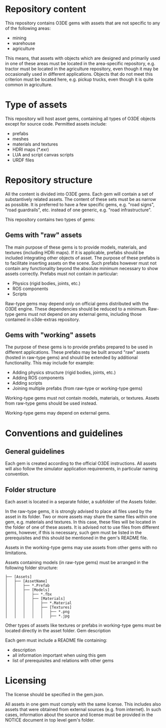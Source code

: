 # Repository content

This repository contains O3DE gems with assets that are not specific to any of the following areas:
- mining
- warehouse
- agriculture

This means, that assets with objects which are designed and primarily used in one of these areas must be located in the area-specific repository, e.g. tractor must be located in the agriculture repository, even though it may be occasionally used in different applications. Objects that do not meet this criterion must be located here, e.g. pickup trucks, even though it is quite common in agriculture.

# Type of assets

This repository will host asset gems, containing all types of O3DE objects except for source code. Permitted assets include:
- prefabs
- meshes
- materials and textures
- HDRI maps (*.exr)
- LUA and script canvas scripts
- URDF files

# Repository structure

All the content is divided into O3DE gems. Each gem will contain a set of substantively related assets. The content of these sets must be as narrow as possible. It is preferred to have a few specific gems, e.g. "road signs", "road guardrails", etc. instead of one generic, e.g. "road infrastructure".

This repository contains two types of gems:

## Gems with "raw" assets

The main purpose of these gems is to provide models, materials, and textures (including HDRi maps). If it is applicable, prefabs should be included integrating other objects of asset. The purpose of these prefabs is to facilitate inserting assets on the scene. Such prefabs however must not contain any functionality beyond the absolute minimum necessary to show assets correctly. Prefabs must not contain in particular:
- Physics (rigid bodies, joints, etc.)
- ROS components
- Scripts

Raw-type gems may depend only on official gems distributed with the O3DE engine. These dependencies should be reduced to a minimum. Raw-type gems must not depend on any external gems, including those contained in o3de-extras repository.

## Gems with "working" assets

The purpose of these gems is to provide prefabs prepared to be used in different applications. These prefabs may be built around "raw" assets (hosted in raw-type gems) and should be extended by additional functionality. This may include for example:
- Adding physics structure (rigid bodies, joints, etc.)
- Adding ROS components
- Adding scripts
- Joining multiple prefabs (from raw-type or working-type gems)

Working-type gems must not contain models, materials, or textures. Assets from raw-type gems should be used instead.

Working-type gems may depend on external gems.

# Conventions and guidelines

## General guidelines

Each gem is created according to the official O3DE instructions. All assets will also follow the simulator application requirements, in particular naming convention.

## Folder structure

Each asset is located in a separate folder, a subfolder of the Assets folder.

In the raw-type gems, it is strongly advised to place all files used by the asset in its folder. Two or more assets may share the same files within one gem, e.g. materials and textures. In this case, these files will be located in the folder of one of these assets. It is advised not to use files from different gems, however, if this is necessary, such gem must be listed in the prerequisites and this should be mentioned in the gem's README file.

Assets in the working-type gems may use assets from other gems with no limitations.

Assets containing models (in raw-type gems) must be arranged in the following folder structure:

```
├── [Assets]
│   ├── [AssetName] 
│   │   ├── *.Prefab
│   │   ├── [Models]
│   │   │   ├── *.fbx
│   │   │   ├── [Materials]
│   │   │   │   ├── *.Material
│   │   │   │   ├── [Textures]
│   │   │   │   │   ├── *.png
│   │   │   │   │   ├── *.jpg
```

Other types of assets like textures or prefabs in working-type gems must be located directly in the asset folder.
Gem description

Each gem must include a README file containing:
- description
- all information important when using this gem
- list of prerequisites and relations with other gems

# Licensing

The license should be specified in the gem.json.

All assets in one gem must comply with the same license. This includes also assets that were obtained from external sources (e.g. from internet). In such cases, information about the source and license must be provided in the NOTICE document in top level gem's folder.
